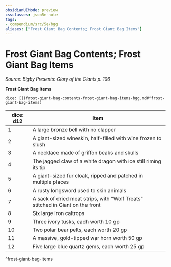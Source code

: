 ```yaml
---
obsidianUIMode: preview
cssclasses: json5e-note
tags:
- compendium/src/5e/bgg
aliases: ["Frost Giant Bag Contents; Frost Giant Bag Items"]
---
```

# Frost Giant Bag Contents; Frost Giant Bag Items
*Source: Bigby Presents: Glory of the Giants p. 106* 

**Frost Giant Bag Items**

`dice: [](frost-giant-bag-contents-frost-giant-bag-items-bgg.md#^frost-giant-bag-items)`

| dice: d12 | Item |
|-----------|------|
| 1 | A large bronze bell with no clapper |
| 2 | A giant-sized wineskin, half-filled with wine frozen to slush |
| 3 | A necklace made of griffon beaks and skulls |
| 4 | The jagged claw of a white dragon with ice still riming its tip |
| 5 | A giant-sized fur cloak, ripped and patched in multiple places |
| 6 | A rusty longsword used to skin animals |
| 7 | A sack of dried meat strips, with "Wolf Treats" stitched in Giant on the front |
| 8 | Six large iron caltrops |
| 9 | Three ivory tusks, each worth 10 gp |
| 10 | Two polar bear pelts, each worth 20 gp |
| 11 | A massive, gold-tipped war horn worth 50 gp |
| 12 | Five large blue quartz gems, each worth 25 gp |
^frost-giant-bag-items